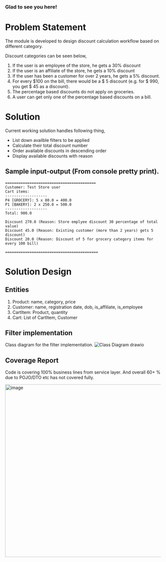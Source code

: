 ### Glad to see you here!  

# Problem Statement
The module is developed to design discount calculation workflow based on different category.

Discount categories can be seen below,
1.	If the user is an employee of the store, he gets a 30% discount
2.	If the user is an affiliate of the store, he gets a 10% discount
3.	If the user has been a customer for over 2 years, he gets a 5% discount.
4.	For every $100 on the bill, there would be a $ 5 discount (e.g. for $ 990, you get $ 45 as a discount).
5.	The percentage based discounts do not apply on groceries.
6.	A user can get only one of the percentage based discounts on a bill.

# Solution

Current working solution handles following thing,
- List down availble filters to be applied
- Calculate their total discount number
- Order available discounts in descending order
- Display available discounts with reason

## Sample input-output (From console pretty print).

```
=========================================
Customer: Test Store user
Cart items: 
-------------------
P4 [GROCERY]: 5 x 80.0 = 400.0
P1 [BAKERY]: 2 x 250.0 = 500.0
-------------------
Total: 900.0

Discount 270.0 (Reason: Store emplyee discount 30 percentage of total value)
Discount 45.0 (Reason: Existing customer (more than 2 years) gets 5 discount)
Discount 20.0 (Reason: Discount of 5 for grocery category items for every 100 bill)

==========================================
```

# Solution Design

## Entities
1. Product: name, category, price
2. Customer: name, registration date, dob, is_affiliate, is_employee
3. CartItem: Product, quantity
4. Cart: List of CartItem, Customer

## Filter implementation
Class diagram for the filter implementation.
![Class Diagram drawio](https://github.com/user-attachments/assets/e521a3a4-4a02-4c5d-87e2-4d72aff83d03)


## Coverage Report
Code is covering 100% business lines from service layer. And overall 60+ % due to POJO/DTO etc has not covered fully.

<img width="559" alt="image" src="https://github.com/user-attachments/assets/1c1ec487-d7b1-4916-99d8-9a91337adfa5">
